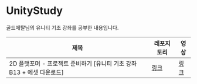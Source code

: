 # UnityStudy
골드메탈님의 유니티 기초 강좌를 공부한 내용입니다.

제목|레포지토리|영상
---|---|---
2D 플랫포머 - 프로젝트 준비하기 [유니티 기초 강좌 B13 + 에셋 다운로드]|[링크](https://github.com/yeojiyoon/UnityStudy/tree/main/UnityBasic1)|[링크](https://www.youtube.com/watch?v=v_Y5FH_tCpc&t=58s)
